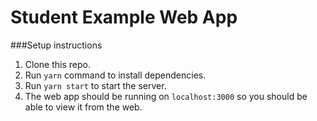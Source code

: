 # Student Example Web App

###Setup instructions
1. Clone this repo.
2. Run `yarn` command to install dependencies.
3. Run `yarn start` to start the server.
5. The web app should be running on `localhost:3000` so you should be able to view it from the web.
